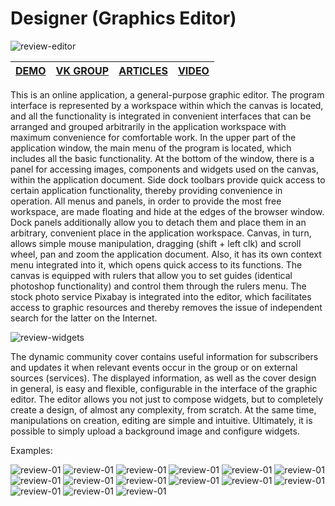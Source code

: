 # Designer (Graphics Editor)

![review-editor](./assets/editor.jpg "App Designer - main workspace")

| [DEMO](https://alekstar79.github.io/designer/) | [VK GROUP](https://vk.com/netaggregator) | [ARTICLES](https://vk.com/@netaggregator)  | [VIDEO](https://vk.com/video/@netaggregator) |
|:----------------------------------------------:|:----------------------------------------:|:------------------------------------------:|:--------------------------------------------:|

This is an online application, a general-purpose graphic editor. The program interface is represented by a workspace
within which the canvas is located, and all the functionality is integrated in convenient interfaces that can be arranged
and grouped arbitrarily in the application workspace with maximum convenience for comfortable work. In the upper part
of the application window, the main menu of the program is located, which includes all the basic functionality. At the bottom
of the window, there is a panel for accessing images, components and widgets used on the canvas, within the application
document. Side dock toolbars provide quick access to certain application functionality, thereby providing convenience
in operation. All menus and panels, in order to provide the most free workspace, are made floating and hide at the edges
of the browser window. Dock panels additionally allow you to detach them and place them in an arbitrary, convenient place
in the application workspace. Canvas, in turn, allows simple mouse manipulation, dragging (shift + left clk) and scroll wheel,
pan and zoom the application document. Also, it has its own context menu integrated into it, which opens quick access
to its functions. The canvas is equipped with rulers that allow you to set guides (identical photoshop functionality)
and control them through the rulers menu. The stock photo service Pixabay is integrated into the editor, which facilitates
access to graphic resources and thereby removes the issue of independent search for the latter on the Internet.

![review-widgets](./assets/wigets.jpg "Widgets for dynamic cover")

The dynamic community cover contains useful information for subscribers and updates it when relevant events occur in the group
or on external sources (services). The displayed information, as well as the cover design in general, is easy and flexible,
configurable in the interface of the graphic editor. The editor allows you not just to compose widgets, but to completely
create a design, of almost any complexity, from scratch. At the same time, manipulations on creation, editing are simple
and intuitive. Ultimately, it is possible to simply upload a background image and configure widgets.

Examples:

![review-01](./assets/01.png "Example 01")
![review-01](./assets/02.png "Example 01")
![review-01](./assets/03.png "Example 01")
![review-01](./assets/04.png "Example 01")
![review-01](./assets/05.png "Example 01")
![review-01](./assets/06.png "Example 01")
![review-01](./assets/07.png "Example 01")
![review-01](./assets/08.png "Example 01")
![review-01](./assets/09.png "Example 01")
![review-01](./assets/10.png "Example 01")
![review-01](./assets/11.png "Example 01")
![review-01](./assets/12.png "Example 01")
![review-01](./assets/13.png "Example 01")
![review-01](./assets/14.png "Example 01")
![review-01](./assets/15.png "Example 01")
